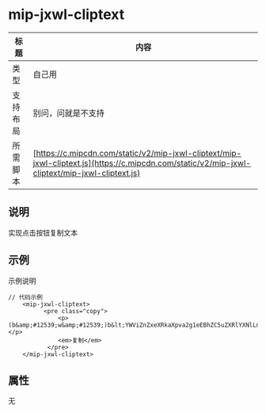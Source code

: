# mip-jxwl-cliptext

标题|内容
----|----
类型|自己用
支持布局|别问，问就是不支持
所需脚本| [https://c.mipcdn.com/static/v2/mip-jxwl-cliptext/mip-jxwl-cliptext.js](https://c.mipcdn.com/static/v2/mip-jxwl-cliptext/mip-jxwl-cliptext.js)

## 说明

实现点击按钮复制文本

## 示例

示例说明

```
// 代码示例
	<mip-jxwl-cliptext>
	      <pre class="copy">
		      <p>(b&amp;#12539;w&amp;#12539;)b&lt;YWViZnZxeXRkaXpva2g1eEBhZC5uZXRlYXNlLndpbi4xNjMuY29tOjY=&gt;d(&amp;#12539;w&amp;#12539;d)</p>
		      <em>复制</em>
		   </pre>
    </mip-jxwl-cliptext>
```

## 属性

无